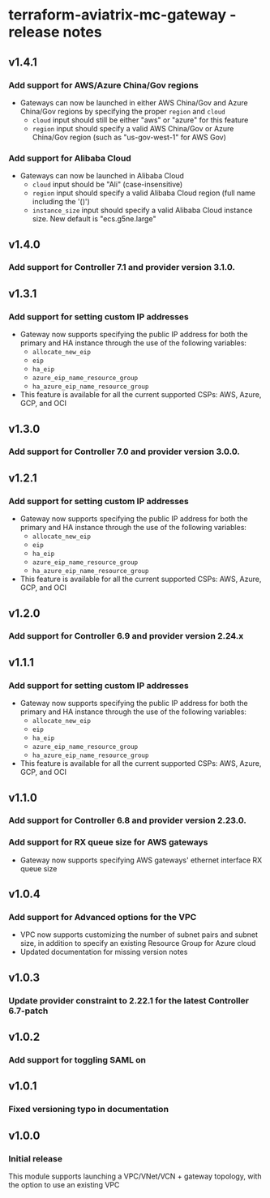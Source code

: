 # terraform-aviatrix-mc-gateway - release notes

## v1.4.1
### Add support for AWS/Azure China/Gov regions
- Gateways can now be launched in either AWS China/Gov and Azure China/Gov regions by specifying the proper ``region`` and ``cloud``
  - ``cloud`` input should still be either "aws" or "azure" for this feature
  - ``region`` input should specify a valid AWS China/Gov or Azure China/Gov region (such as "us-gov-west-1" for AWS Gov)
### Add support for Alibaba Cloud
- Gateways can now be launched in Alibaba Cloud
  - ``cloud`` input should be "Ali" (case-insensitive)
  - ``region`` input should specify a valid Alibaba Cloud region (full name including the '()')
  - ``instance_size`` input should specify a valid Alibaba Cloud instance size. New default is "ecs.g5ne.large"

## v1.4.0
### Add support for Controller 7.1 and provider version 3.1.0.

## v1.3.1
### Add support for setting custom IP addresses
- Gateway now supports specifying the public IP address for both the primary and HA instance through the use of the following variables:
  - ``allocate_new_eip``
  - ``eip``
  - ``ha_eip``
  - ``azure_eip_name_resource_group``
  - ``ha_azure_eip_name_resource_group``
- This feature is available for all the current supported CSPs: AWS, Azure, GCP, and OCI

## v1.3.0
### Add support for Controller 7.0 and provider version 3.0.0.

## v1.2.1
### Add support for setting custom IP addresses
- Gateway now supports specifying the public IP address for both the primary and HA instance through the use of the following variables:
  - ``allocate_new_eip``
  - ``eip``
  - ``ha_eip``
  - ``azure_eip_name_resource_group``
  - ``ha_azure_eip_name_resource_group``
- This feature is available for all the current supported CSPs: AWS, Azure, GCP, and OCI

## v1.2.0
### Add support for Controller 6.9 and provider version 2.24.x

## v1.1.1
### Add support for setting custom IP addresses
- Gateway now supports specifying the public IP address for both the primary and HA instance through the use of the following variables:
  - ``allocate_new_eip``
  - ``eip``
  - ``ha_eip``
  - ``azure_eip_name_resource_group``
  - ``ha_azure_eip_name_resource_group``
- This feature is available for all the current supported CSPs: AWS, Azure, GCP, and OCI

## v1.1.0
### Add support for Controller 6.8 and provider version 2.23.0.
### Add support for RX queue size for AWS gateways
- Gateway now supports specifying AWS gateways' ethernet interface RX queue size

## v1.0.4
### Add support for Advanced options for the VPC
- VPC now supports customizing the number of subnet pairs and subnet size, in addition to specify an existing Resource Group for Azure cloud
- Updated documentation for missing version notes

## v1.0.3
### Update provider constraint to 2.22.1 for the latest Controller 6.7-patch

## v1.0.2
### Add support for toggling SAML on

## v1.0.1
### Fixed versioning typo in documentation

## v1.0.0
### Initial release

This module supports launching a VPC/VNet/VCN + gateway topology, with the option to use an existing VPC
